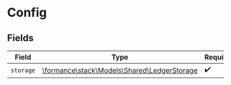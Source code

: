 # Config


## Fields

| Field                                                                               | Type                                                                                | Required                                                                            | Description                                                                         |
| ----------------------------------------------------------------------------------- | ----------------------------------------------------------------------------------- | ----------------------------------------------------------------------------------- | ----------------------------------------------------------------------------------- |
| `storage`                                                                           | [\formance\stack\Models\Shared\LedgerStorage](../../Models/Shared/LedgerStorage.md) | :heavy_check_mark:                                                                  | N/A                                                                                 |